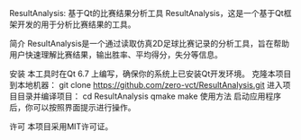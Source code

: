 ResultAnalysis: 基于Qt的比赛结果分析工具
ResultAnalysis，这是一个基于Qt框架开发的用于分析比赛结果的工具。

简介
ResultAnalysis是一个通过读取仿真2D足球比赛记录的分析工具，旨在帮助用户快速理解比赛结果，输出胜率、平均得分，失分等信息。

安装
本工具时在Qt 6.7 上编写，确保你的系统上已安装Qt开发环境。
克隆本项目到本地机器：
git clone https://github.com/zero-vct/ResultAnalysis.git
进入项目目录并编译项目：
cd ResultAnalysis
qmake
make
使用方法
启动应用程序后，你可以按照界面提示进行操作。

许可
本项目采用MIT许可证。

